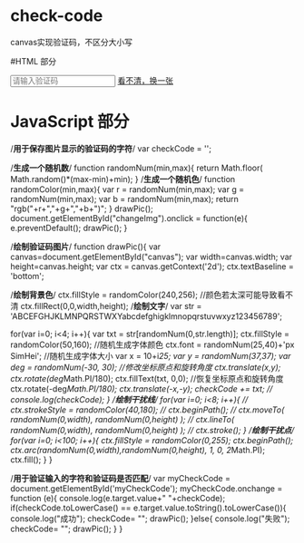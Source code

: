 # check-code
canvas实现验证码，不区分大小写

#HTML 部分

<input type="text" id="myCheckCode" placeholder="请输入验证码">
<canvas id="canvas" width="120" height="40"></canvas>
<a href="#" id="changeImg">看不清，换一张</a>

# JavaScript 部分

/**用于保存图片显示的验证码的字符**/
var checkCode = '';

/**生成一个随机数**/
function randomNum(min,max){
  return Math.floor( Math.random()*(max-min)+min);
}
/**生成一个随机色**/
function randomColor(min,max){
  var r = randomNum(min,max);
  var g = randomNum(min,max);
  var b = randomNum(min,max);
  return "rgb("+r+","+g+","+b+")";
}
drawPic();
document.getElementById("changeImg").onclick = function(e){
  e.preventDefault();
  drawPic();
}

/**绘制验证码图片**/
function drawPic(){
  var canvas=document.getElementById("canvas");
  var width=canvas.width;
  var height=canvas.height;
  var ctx = canvas.getContext('2d');
  ctx.textBaseline = 'bottom';

  /**绘制背景色**/
  ctx.fillStyle = randomColor(240,256); //颜色若太深可能导致看不清
  ctx.fillRect(0,0,width,height);
  /**绘制文字**/
  var str = 'ABCEFGHJKLMNPQRSTWXYabcdefghigklmnopqrstuvwxyz123456789';

  for(var i=0; i<4; i++){
    var txt = str[randomNum(0,str.length)];
    ctx.fillStyle = randomColor(50,160);  //随机生成字体颜色
    ctx.font = randomNum(25,40)+'px SimHei'; //随机生成字体大小
    var x = 10+i*25;
    var y = randomNum(37,37);
    var deg = randomNum(-30, 30);
    //修改坐标原点和旋转角度
    ctx.translate(x,y);
    ctx.rotate(deg*Math.PI/180);
    ctx.fillText(txt, 0,0);
    //恢复坐标原点和旋转角度
    ctx.rotate(-deg*Math.PI/180);
    ctx.translate(-x,-y);
    checkCode += txt;
    // console.log(checkCode);
  }
  /**绘制干扰线**/
  for(var i=0; i<8; i++){
    // ctx.strokeStyle = randomColor(40,180);
    // ctx.beginPath();
    // ctx.moveTo( randomNum(0,width), randomNum(0,height) );
    // ctx.lineTo( randomNum(0,width), randomNum(0,height) );
    // ctx.stroke();
  }
  /**绘制干扰点**/
  for(var i=0; i<100; i++){
    ctx.fillStyle = randomColor(0,255);
    ctx.beginPath();
    ctx.arc(randomNum(0,width),randomNum(0,height), 1, 0, 2*Math.PI);
    ctx.fill();
  }
}

  /**用于验证输入的字符和验证码是否匹配**/
  var myCheckCode = document.getElementById('myCheckCode');
    myCheckCode.onchange = function (e){
      console.log(e.target.value+" "+checkCode);
      if(checkCode.toLowerCase() == e.target.value.toString().toLowerCase()){
        console.log("成功");
        checkCode= "";
        drawPic();
      }else{
        console.log("失败");
        checkCode= "";
        drawPic();
      }
    }
